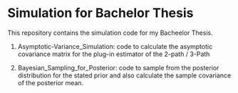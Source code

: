 # Simulation for Bachelor Thesis
This repository contains the simulation code for my Bacheelor Thesis.

1. Asymptotic-Variance_Simulation: code to calculate the asymptotic covariance matrix for the plug-in estimator of the 2-path / 3-Path

2. Bayesian_Sampling_for_Posterior: code to sample from the posterior distribution for the stated prior and also calculate the sample covariance of the posterior mean.


